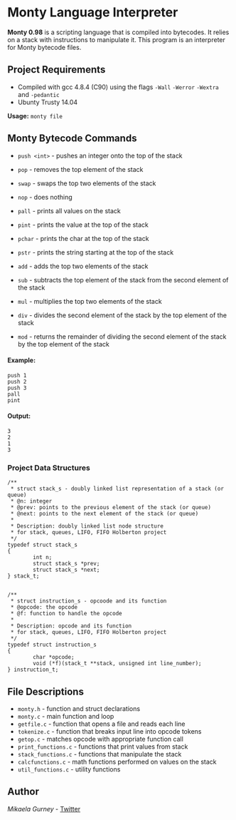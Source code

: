 # Monty Language Interpreter

**Monty 0.98** is a scripting language that is compiled into bytecodes. It relies on a stack with instructions to manipulate it. This program is an interpreter for Monty bytecode files.

## Project Requirements
- Compiled with gcc 4.8.4 (C90) using the flags `-Wall` `-Werror` `-Wextra` and `-pedantic`
- Ubunty Trusty 14.04


**Usage:** `monty file`


## Monty Bytecode Commands
- `push <int>` - pushes an integer onto the top of the stack
- `pop` - removes the top element of the stack
- `swap` - swaps the top two elements of the stack
- `nop` - does nothing


- `pall` - prints all values on the stack
- `pint` - prints the value at the top of the stack
- `pchar` - prints the char at the top of the stack
- `pstr` - prints the string starting at the top of the stack


- `add` - adds the top two elements of the stack
- `sub` - subtracts the top element of the stack from the second element of the stack
- `mul` - multiplies the top two elements of the stack
- `div` - divides the second element of the stack by the top element of the stack
- `mod` - returns the remainder of dividing the second element of the stack by the top element of the stack


#### Example:
    push 1
    push 2
    push 3
    pall
    pint

#### Output:
    3
    2
    1
    3

### Project Data Structures
    /**
     * struct stack_s - doubly linked list representation of a stack (or queue)
     * @n: integer
     * @prev: points to the previous element of the stack (or queue)
     * @next: points to the next element of the stack (or queue)
     *
     * Description: doubly linked list node structure
     * for stack, queues, LIFO, FIFO Holberton project
     */
    typedef struct stack_s
    {
            int n;
            struct stack_s *prev;
            struct stack_s *next;
    } stack_t;


    /**
     * struct instruction_s - opcoode and its function
     * @opcode: the opcode
     * @f: function to handle the opcode
     *
     * Description: opcode and its function
     * for stack, queues, LIFO, FIFO Holberton project
     */
    typedef struct instruction_s
    {
            char *opcode;
            void (*f)(stack_t **stack, unsigned int line_number);
    } instruction_t;


## File Descriptions
- `monty.h` - function and struct declarations
- `monty.c` - main function and loop
- `getfile.c` - function that opens a file and reads each line
- `tokenize.c` - function that breaks input line into opcode tokens
- `getop.c` - matches opcode with appropriate function call 
- `print_functions.c` - functions that print values from stack
- `stack_functions.c` - functions that manipulate the stack
- `calcfunctions.c` - math functions performed on values on the stack
- `util_functions.c` - utility functions


## Author
*Mikaela Gurney* - [Twitter](http://twitter.com/mikaelagurney_)
